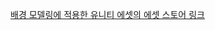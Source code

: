 [배경 모델링에 적용한 유니티 에셋의 에셋 스토어 링크](https://assetstore.unity.com/packages/3d/environments/urban/real-new-york-city-vol-1-208247)

